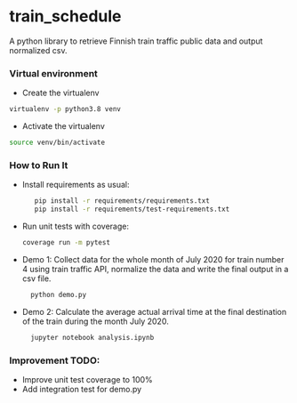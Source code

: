 # train_schedule
A python library to retrieve Finnish train traffic public data and output normalized csv.

### Virtual environment
- Create the virtualenv
```bash 
virtualenv -p python3.8 venv
```
- Activate the virtualenv
```bash
source venv/bin/activate
```

### How to Run It
- Install requirements as usual:
    ```bash
       pip install -r requirements/requirements.txt
       pip install -r requirements/test-requirements.txt
    ```

- Run unit tests with coverage:
  ```bash
  coverage run -m pytest
  ```
- Demo 1: Collect data for the whole month of July 2020 for train number 4 using train traffic API, normalize the data
and write the final output in a csv file.
  ```bash
    python demo.py
  ```
- Demo 2: Calculate the average actual arrival time at the final destination of the train during the month July 2020. 
  ```bash
    jupyter notebook analysis.ipynb
  ```

### Improvement TODO:
- Improve unit test coverage to 100%
- Add integration test for demo.py